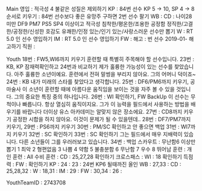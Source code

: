 Main
영입	: 적극성 4 불같은 성질은 제외하기
KP	: 84번 선수 KP 5 -> 10, SP 4 -> 8 순서로 키우기
	: 84번 선수보다 좋은 유망주 구하면 2번 선수 팔기
WB  : 
CD	: 나이28 미만 
	  DF9 PM7 PS5 SP4 이상이고
	  적극성 침착한/평온한/조용한 
	  공정함 정직한/고결한/공정한/신성한 
	  호감도 유쾌한/인정 있는/인기 있는/사랑스러운 
	  선수만 뽑기
W	: RT 5.0 인 선수 영입하기 
IM  : RT 5.0 인 선수 영입하기
FW  : 
해고	: 번 선수 2019-01- 해고하기
직원	: 

Youth
18번 : FW5,WI6까지 키우기
    훈련할 때 특별히 주목해야 할 선수입니다.
23번 : KB, KP 잠재력확인하고 24번과 비교하기
   제가 훌륭한 가능성이 있는 선수를 찾았습니다.
   아주 훌륭한 소년이예요. 훈련에서 전혀 말썽을 부리지 않아요. 그의 어머니 덕이죠~
24번 : KB
   내가 미래의 스타를 찾았다고 생각합니다.
25번 : DF6/PM6까지 키우기, 공 마술사
   이 소년이 훈련할 때에 아름다운 움직임을 보이는 것을 자주 볼 수 있을 것입니다. 
   그의 중요한 특징 중의 하나입니다.
26번 : WI 확인하기, FW BackUp
   이 선수는 무척이나 빠릅니다. 항상 열심히 움직이지요.
   그가 이 능력을 필드에서 사용하는 방법을 배우기를 바랍니다
   더이상 유스 아카데미는 알맞지 않은 장소에요.
27번 : CD8까지 키우기
  공정한 시합을 하지 않아요. 이것이 문제가 될 수 있을텐데..
28번 : DF7/PM7까지 키우기,
29번 : PS6까지 키우기
30번 : PM/SC 확인하고 안 좋으면 백업
31번 : WI7까지 키우기
32번 : SC 확인하기
33번 : SC 확인하기
  그는 필드에서 매우 지배력이 있습니다. 다른 소년들이 그를 우러러보고 있습니다.
34번 : 백업
스카우트 : 무난함6 이상만 뽑기
1 최악
2 형편없음
3 나쁨
4 약함
5 불충분함
6 무난함
7 우수
8 뛰어남
훈련 :
   개인 훈련		: All
   수비 훈련     : CD : 25,27,28 확인하기
   크로스패스		: WI : 18 확인하기
   득점력		: FW : 확인하기
   KP : 24       : 23 : 24번 KP6 될때까진 올인
   WB : 27,33    : 
   CD : 25,28,32 : 
   W  : 18,31    : 
   IM : 29       : 
   FW : 30,34    : 26
      : 

YouthTeamID : 2743708
